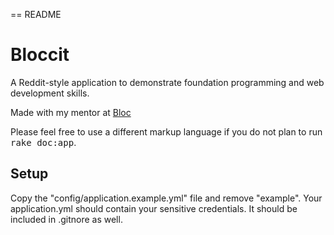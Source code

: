 == README

# Bloccit

A Reddit-style application to demonstrate foundation programming and web development skills.

Made with my mentor at [Bloc](http://bloc.io)

Please feel free to use a different markup language if you do not plan to run
<tt>rake doc:app</tt>.

## Setup
Copy the "config/application.example.yml" file and remove "example". Your application.yml should contain your sensitive credentials. It should be included in .gitnore as well.